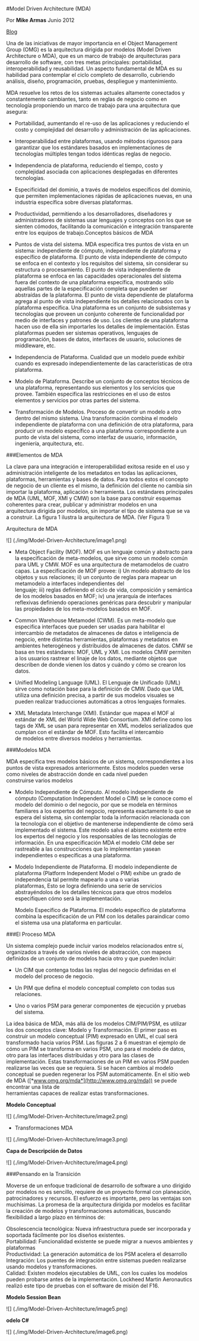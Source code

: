 <properties
	pageTitle="Model Driven Architecture (MDA)"
	description="Model Driven Architecture (MDA)"
	services="windows"
	documentationCenter=""
	authors="andygonusa"
	manager=""
	editor="andygonusa"/>

<tags
	ms.service="indows"
	ms.workload="identity"
	ms.tgt_pltfrm="na"
	ms.devlang="na"
	ms.topic="how-to-article"
	ms.date="05/16/2016"
	ms.author="andygonusa"/>

#Model Driven Architecture (MDA)

Por **Mike Armas**                                                                                                                                                       Junio 2012

[Blog](http://www.sg.com.mx/)
 
Una de las iniciativas de mayor importancia en el Object Management
Group (OMG) es la arquitectura dirigida por modelos (Model Driven
Architecture o MDA), que es un marco de trabajo de arquitecturas para
desarrollo de software, con tres metas principales: portabilidad,
interoperabilidad y reusabilidad. Un aspecto fundamental de MDA es su
habilidad para contemplar el ciclo completo de desarrollo, cubriendo
análisis, diseño, programación, pruebas, despliegue y mantenimiento.

MDA resuelve los retos de los sistemas actuales altamente conectados y
constantemente cambiantes, tanto en reglas de negocio como en tecnología
proponiendo un marco de trabajo para una arquitectura que asegura:

- Portabilidad, aumentando el re-uso de las aplicaciones y reduciendo
    el costo y complejidad del desarrollo y administración de
    las aplicaciones.

- Interoperabilidad entre plataformas, usando métodos rigurosos para
    garantizar que los estándares basados en implementaciones de
    tecnologías múltiples tengan todos idénticas reglas de negocio.

- Independencia de plataforma, reduciendo el tiempo, costo y
    complejidad asociada con aplicaciones desplegadas en
    diferentes tecnologías.

- Especificidad del dominio, a través de modelos específicos del
    dominio, que permiten implementaciones rápidas de aplicaciones
    nuevas, en una industria específica sobre diversas plataformas.

- Productividad, permitiendo a los desarrolladores, diseñadores y
    administradores de sistemas usar lenguajes y conceptos con los que
    se sienten cómodos, facilitando la comunicación e integración
    transparente entre los equipos de trabajo.Conceptos básicos de MDA

- Puntos de vista del sistema. MDA especifica tres puntos de vista en
    un sistema: independiente de cómputo, independiente de plataforma y
    específico de plataforma. El punto de vista independiente de cómputo
    se enfoca en el contexto y los requisitos del sistema, sin
    considerar su estructura o procesamiento. El punto de vista
    independiente de plataforma se enfoca en las capacidades
    operacionales del sistema fuera del contexto de una plataforma
    específica, mostrando sólo aquellas partes de la especificación
    completa que pueden ser abstraídas de la plataforma. El punto de
    vista dependiente de plataforma agrega al punto de vista
    independiente los detalles relacionados con la
    plataforma específica. Una plataforma es un conjunto de subsistemas
    y tecnologías que proveen un conjunto coherente de funcionalidad por
    medio de interfaces y patrones de uso. Los clientes de una
    plataforma hacen uso de ella sin importarles los detalles
    de implementación. Estas plataformas pueden ser sistemas operativos,
    lenguajes de programación, bases de datos, interfaces de usuario,
    soluciones de middleware, etc.

- Independencia de Plataforma. Cualidad que un modelo puede exhibir
    cuando es expresado independientemente de las características de
    otra plataforma.

- Modelo de Plataforma. Describe un conjunto de conceptos técnicos de
    una plataforma, representando sus elementos y los servicios
    que provee. También especifica las restricciones en el uso de estos
    elementos y servicios por otras partes del sistema.

- Transformación de Modelos. Proceso de convertir un modelo a otro
    dentro del mismo sistema. Una transformación combina el modelo
    independiente de plataforma con una definición de otra plataforma,
    para producir un modelo específico a una plataforma correspondiente
    a un punto de vista del sistema, como interfaz de usuario,
    información, ingeniería, arquitectura, etc.

###Elementos de MDA


La clave para una integración e interoperabilidad exitosa reside en el
uso y administración inteligente de los metadatos en todas las
aplicaciones, plataformas, herramientas y bases de datos. Para todos
estos el concepto de negocio de un cliente es el mismo, la definición
del cliente no cambia sin importar la plataforma, aplicación o
herramienta. Los estándares principales de MDA (UML, MOF, XMI y CMW) son
la base para construir esquemas coherentes para crear, publicar y
administrar modelos en una\
arquitectura dirigida por modelos, sin importar el tipo de sistema que
se va a construir. La figura 1 ilustra la arquitectura de MDA. (Ver
Figura 1)

Arquitectura de MDA

![] (./img/Model-Driven-Architecture/image1.png)


- Meta Object Facility (MOF). MOF es un lenguaje común y abstracto
    para la especificación de meta-modelos, que sirve como un modelo
    común para UML y CMW. MOF es una arquitectura de metamodelos de
    cuatro capas. La especificación de MOF provee: i) Un modelo
    abstracto de los objetos y sus relaciones; ii) un conjunto de reglas
    para mapear un metamodelo a interfaces independientes del\
    lenguaje; iii) reglas definiendo el ciclo de vida, composición y
    semántica de los modelos basados en MOF; iv) una jerarquía de
    interfaces reflexivas definiendo operaciones genéricas para
    descubrir y manipular las propiedades de los meta-modelos basados
    en MOF.

- Common Warehouse Metamodel (CWM). Es un meta-modelo que especifica
    interfaces que pueden ser usadas para habilitar el intercambio de
    metadatos de almacenes de datos e inteligencia de negocio, entre
    distintas herramientas, plataformas y metadatos en ambientes
    heterogéneos y distribuidos de almacenes de datos. CMW se basa en
    tres estándares: MOF, UML y XMI. Los modelos CMW permiten a los
    usuarios rastrear el linaje de los datos, mediante objetos que
    describen de donde vienen los datos y cuándo y cómo se crearon
    los datos.

- Unified Modeling Language (UML). El Lenguaje de Unificado (UML)
    sirve como notación base para la definición de CMW. Dado que UML
    utiliza una definición precisa, a partir de sus modelos visuales se
    pueden realizar traducciones automáticas a otros lenguajes formales.

- XML Metadata Interchange (XMI). Estándar que mapea el MOF al
    estándar de XML del World Wide Web Consortium. XMI define como los
    tags de XML se usan para representar en XML modelos serializados que
    cumplan con el estándar de MOF. Esto facilita el intercambio\
    de modelos entre diversos modelos y herramientas.

###Modelos MDA


MDA especifica tres modelos básicos de un sistema, correspondientes a
los puntos de vista expresados anteriormente. Estos modelos pueden verse
como niveles de abstracción donde en cada nivel pueden\
construirse varios modelos

- Modelo Independiente de Cómputo. Al modelo independiente de cómputo
    (Computation Independent Model o CIM) se le conoce como el modelo
    del dominio o del negocio, por que se modela en términos\
    familiares a los expertos del negocio, representa exactamente lo que
    se espera del sistema, sin contemplar toda la información
    relacionada con la tecnología con el objetivo de mantenerse
    independiente de cómo será implementado el sistema. Este modelo
    salva el abismo existente entre los expertos del negocio y los
    responsables de las tecnologías de información. En una
    especificación MDA el modelo CIM debe ser rastreable a las
    construcciones que lo implementan yasean independientes o
    específicas a una plataforma.

- Modelo Independiente de Plataforma. El modelo independiente de
    plataforma (Platform Independent Model o PIM) exhibe un grado de
    independencia tal permite mapearlo a una o varias\
    plataformas, Esto se logra definiendo una serie de servicios
    abstrayéndolos de los detalles técnicos para que otros modelos
    especifiquen cómo será la implementación.

    Modelo Específico de Plataforma. El modelo específico de plataforma
    combina la especificación de un PIM con los detalles paraindicar
    como el sistema usa una plataforma en particular.

###El Proceso MDA


Un sistema complejo puede incluir varios modelos relacionados entre sí,
organizados a través de varios niveles de abstracción, con mapeos
definidos de un conjunto de modelos hacia otro y que pueden incluir:

- Un CIM que contenga todas las reglas del negocio definidas en el
    modelo del proceso de negocio.

- Un PIM que defina el modelo conceptual completo con todas
    sus relaciones.

- Uno o varios PSM para generar componentes de ejecución y pruebas
    del sistema.

La idea básica de MDA, más allá de los modelos CIM/PIM/PSM, es utilizar
los dos conceptos clave: Modelo y Transformación. El primer paso es
construir un modelo conceptual (PIM) expresado en UML, el cual será
transformado hacia varios PSM. Las figuras 2 a 6 muestran el ejemplo de
cómo un PIM se transforma en varios PSM, uno para el modelo de datos,
otro para las interfaces distribuidas y otro para las clases de
implementación. Estas transformaciones de un PIM en varios PSM pueden
realizarse las veces que se requiera. Si se hacen cambios al modelo
conceptual se pueden regenerar los PSM automáticamente. En el sitio web
de MDA ([*www.omg.org/mda*](http://www.omg.org/mda)) se puede encontrar
una lista de\
herramientas capaces de realizar estas transformaciones.

**Modelo Conceptual**

![] (./img/Model-Driven-Architecture/image2.png)



- Transformaciones MDA

![] (./img/Model-Driven-Architecture/image3.png)


**Capa de Descripción de Datos**

![] (./img/Model-Driven-Architecture/image4.png)


###Pensando en la Transición


Moverse de un enfoque tradicional de desarrollo de software a uno
dirigido por modelos no es sencillo, requiere de un proyecto formal con
planeación, patrocinadores y recursos. El esfuerzo es importante, pero
las ventajas son muchísimas. La promesa de la arquitectura dirigida por
modelos es facilitar la creación de modelos y transformaciones
automáticas, buscando flexibilidad a largo plazo en términos de:

Obsolescencia tecnológica: Nueva infraestructura puede ser incorporada y
soportada fácilmente por los diseños existentes.\
Portabilidad: Funcionalidad existente se puede migrar a nuevos ambientes
y plataformas\
Productividad: La generación automática de los PSM acelera el
desarrollo\
Integración: Los puentes de integración entre sistemas pueden realizarse
usando modelos y transformaciones.\
Calidad: Existen modelos ejecutables de UML, con los cuales los modelos
pueden probarse antes de la implementación. Lockheed Martin Aeronautics
realizó este tipo de pruebas con el software de misión del F16.

**Modelo Session Bean**

![] (./img/Model-Driven-Architecture/image5.png)

**odelo C\#**

![] (./img/Model-Driven-Architecture/image6.png)


